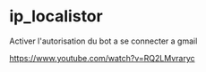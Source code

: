 # ip_localistor


Activer l'autorisation du bot a se connecter a gmail

https://www.youtube.com/watch?v=RQ2LMvraryc
